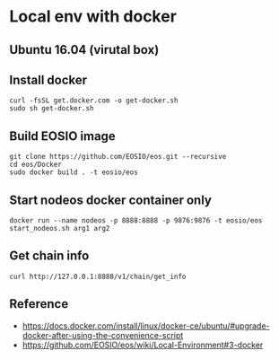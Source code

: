 
# Local env with docker

## Ubuntu 16.04 (virutal box)

## Install docker
```
curl -fsSL get.docker.com -o get-docker.sh
sudo sh get-docker.sh
```

## Build EOSIO image
```
git clone https://github.com/EOSIO/eos.git --recursive
cd eos/Docker
sudo docker build . -t eosio/eos
```

## Start nodeos docker container only
```
docker run --name nodeos -p 8888:8888 -p 9876:9876 -t eosio/eos start_nodeos.sh arg1 arg2
```

## Get chain info
```
curl http://127.0.0.1:8888/v1/chain/get_info
```

## Reference
- https://docs.docker.com/install/linux/docker-ce/ubuntu/#upgrade-docker-after-using-the-convenience-script
- https://github.com/EOSIO/eos/wiki/Local-Environment#3-docker
